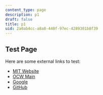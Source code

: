 ```yaml
---
content_type: page
description: p1
draft: false
title: p1
uid: 2a0ab4cc-a8a8-440f-97ec-4289301b8f39
---
```

## Test Page

Here are some external links to test:

- [MIT Website](https://mit.edu/)
- [OCW Main](https://ocw.mit.edu/)
- [Google](https://google.com/)
- [GitHub](https://github.com/)